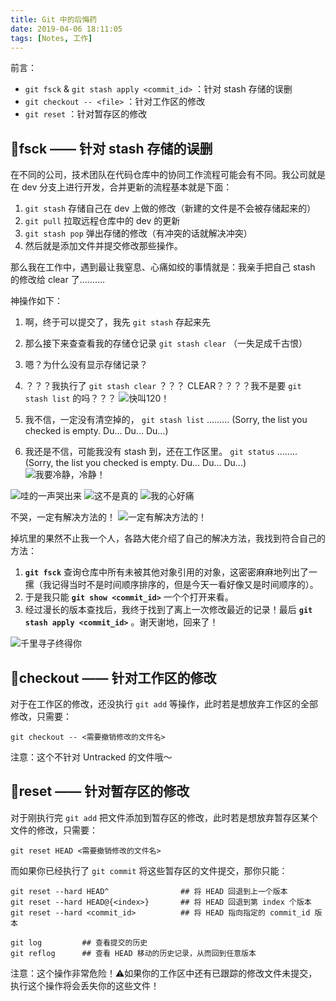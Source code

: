 ```yaml
---
title: Git 中的后悔药
date: 2019-04-06 18:11:05
tags: [Notes, 工作]
---
```


前言：
- `git fsck` & `git stash apply <commit_id>` ：针对 stash 存储的误删
- `git checkout -- <file>` ：针对工作区的修改
- `git reset` ：针对暂存区的修改



## 💊fsck —— 针对 stash 存储的误删
在不同的公司，技术团队在代码仓库中的协同工作流程可能会有不同。我公司就是在 dev 分支上进行开发，合并更新的流程基本就是下面：
1. `git stash` 存储自己在 dev 上做的修改（新建的文件是不会被存储起来的）
2. `git pull` 拉取远程仓库中的 dev 的更新
3. `git stash pop` 弹出存储的修改（有冲突的话就解决冲突）
4. 然后就是添加文件并提交修改那些操作。

那么我在工作中，遇到最让我窒息、心痛如绞的事情就是：我亲手把自己 stash 的修改给 clear 了..........

神操作如下：
1. 啊，终于可以提交了，我先 `git stash` 存起来先
2. 那么接下来查查看我的存储仓记录 `git stash clear` （一失足成千古恨）
3. 嗯？为什么没有显示存储记录？
4. ？？？我执行了 `git stash clear` ？？？ CLEAR？？？？我不是要 `git stash list` 的吗？？？
![快叫120！](http://wx4.sinaimg.cn/bmiddle/006Cmetyly1fiqiy4pl49j30ji0ji76r.jpg)

5. 我不信，一定没有清空掉的， `git stash list` .........
    (Sorry, the list you checked is empty. Du... Du... Du...)
6. 我还是不信，可能我没有 stash 到，还在工作区里。 `git status` ........
    (Sorry, the list you checked is empty. Du... Du... Du...)
![我要冷静，冷静！](http://wx2.sinaimg.cn/bmiddle/006Cmetyly1fiqiy3lo8fj30hs0hjjsm.jpg)


![哇的一声哭出来](http://img.soogif.com/eRbY86K0GLTliVxr5IxQozeR4mMcZ59O.gif_s400x0)
![这不是真的](http://img.soogif.com/zwkRqLIh6wFXoH1oYpqIlWF09rAE8AJM.gif_s400x0)
![我的心好痛](http://img.soogif.com/IgA7kfbo8vght7ulLXx5DZc4Cq35pkCm.gif_s400x0)

不哭，一定有解决方法的！
![一定有解决方法的！](http://img.soogif.com/rFZAtRGF1OA0LzyYHYp57nBiL1HHrVDG.gif_s400x0)

掉坑里的果然不止我一个人，各路大佬介绍了自己的解决方法，我找到符合自己的方法：
1. **`git fsck`** 查询仓库中所有未被其他对象引用的对象，这密密麻麻地列出了一摞（我记得当时不是时间顺序排序的，但是今天一看好像又是时间顺序的）。
2. 于是我只能 **`git show <commit_id>`** 一个个打开来看。
3. 经过漫长的版本查找后，我终于找到了离上一次修改最近的记录！最后 **`git stash apply <commit_id>`** 。谢天谢地，回来了！

![千里寻子终得你](https://i.loli.net/2019/04/17/5cb6cece961fe.jpg)


## 💊checkout —— 针对工作区的修改
对于在工作区的修改，还没执行 `git add` 等操作，此时若是想放弃工作区的全部修改，只需要：
```
git checkout -- <需要撤销修改的文件名>
```

注意：这个不针对 Untracked 的文件哦～

## 💊reset —— 针对暂存区的修改
对于刚执行完 `git add` 把文件添加到暂存区的修改，此时若是想放弃暂存区某个文件的修改，只需要：
```
git reset HEAD <需要撤销修改的文件名>
```

而如果你已经执行了 `git commit` 将这些暂存区的文件提交，那你只能：
```
git reset --hard HEAD^                ## 将 HEAD 回退到上一个版本
git reset --hard HEAD@{<index>}       ## 将 HEAD 回退到第 index 个版本
git reset --hard <commit_id>          ## 将 HEAD 指向指定的 commit_id 版本

git log         ## 查看提交的历史
git reflog      ## 查看 HEAD 移动的历史记录，从而回到任意版本
```
注意：这个操作非常危险！⚠️如果你的工作区中还有已跟踪的修改文件未提交，执行这个操作将会丢失你的这些文件！

